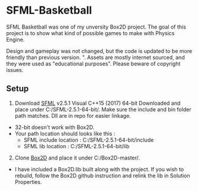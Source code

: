 # SFML-Basketball

SFML Basketball was one of my unversity Box2D project. 
The goal of this project is to show what kind of possible games to make with Physics Engine. 

Design and gameplay was not changed, but the code is updated to be more friendly than previous version. ".
Assets are mostly internet sourced, and they were used as "educational purposes". Please beware of copyright issues. 

Setup
---
1. Download [SFML](https://www.sfml-dev.org/) v2.5.1 Visual C++15 (2017) 64-bit Downloaded and place under C:/SFML-2.5.1-64-bit/. Make sure the include and bin folder path matches.  Dll are in repo for easier linkage.
- 32-bit doesn't work with Box2D.
- Your path location should looks like this : 
  - SFML include location : C:/SFML-2.5.1-64-bit/include
  - SFML lib location : C:/SFML-2.5.1-64-bit/lib

2. Clone [Box2D](https://github.com/erincatto/Box2D) and place it under C:/Box2D-master/. 
- I have included a Box2D.lib built along with the project. If you wish to rebuild, follow the Box2D github instruction and relink the lib in Solution Properties. 
